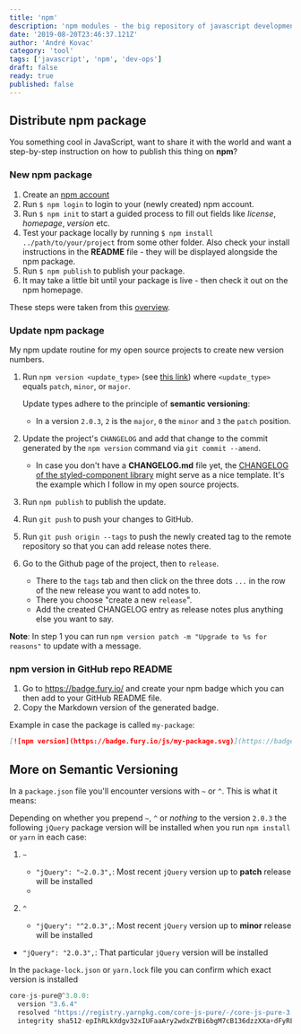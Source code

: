 ```yaml
---
title: 'npm'
description: 'npm modules - the big repository of javascript development tools'
date: '2019-08-20T23:46:37.121Z'
author: 'André Kovac'
category: 'tool'
tags: ['javascript', 'npm', 'dev-ops']
draft: false
ready: true
published: false
---
```


## Distribute npm package

You something cool in JavaScript, want to share it with the world and want a step-by-step instruction on how to publish this thing on **npm**?

### New npm package

1. Create an [npm account](https://www.npmjs.com/signup)
2. Run `$ npm login` to login to your (newly created) npm account.
3. Run `$ npm init` to start a guided process to fill out fields like *license*, *homepage*, *version* etc.
4. Test your package locally by running `$ npm install ../path/to/your/project` from some other folder. Also check your install instructions in the **README** file - they will be displayed alongside the npm package.
5. Run `$ npm publish` to publish your package.
6. It may take a little bit until your package is live - then check it out on the npm homepage.

These steps were taken from this [overview](https://docs.npmjs.com/misc/developers).

### Update npm package

My npm update routine for my open source projects to create new version numbers.

1. Run `npm version <update_type>` (see [this link](https://docs.npmjs.com/getting-started/publishing-npm-packages)) where `<update_type>` equals `patch`, `minor`, or `major`.

    Update types adhere to the principle of **semantic versioning**:

    - In a version `2.0.3`, `2` is the `major`, `0` the `minor` and `3` the `patch` position.

2. Update the project's `CHANGELOG` and add that change to the commit generated by the `npm version` command via `git commit --amend`.

    - In case you don't have a **CHANGELOG.md** file yet, the [CHANGELOG of the styled-component library](https://raw.githubusercontent.com/styled-components/styled-components/master/CHANGELOG.md) might serve as a nice template. It's the example which I follow in my open source projects.

3. Run `npm publish` to publish the update.
4. Run `git push` to push your changes to GitHub.
5. Run `git push origin --tags` to push the newly created tag to the remote repository so that you can add release notes there.
6. Go to the Github page of the project, then to `release`.
   - There to the `tags` tab and then click on the three dots `...` in the row of the new release you want to add notes to.
   - There you choose "create a new `release`".
   - Add the created CHANGELOG entry as release notes plus anything else you want to say.

**Note**: In step 1 you can run `npm version patch -m "Upgrade to %s for reasons"` to update with a message.

### npm version in GitHub repo README

1. Go to <https://badge.fury.io/> and create your npm badge which you can then add to your GitHub README file.
2. Copy the Markdown version of the generated badge.

Example in case the package is called `my-package`:

```md
[![npm version](https://badge.fury.io/js/my-package.svg)](https://badge.fury.io/js/my-package)
```

## More on Semantic Versioning

In a `package.json` file you'll encounter versions with `~` or `^`. This is what it means:

Depending on whether you prepend `~`, `^` or *nothing* to the version `2.0.3` the following `jQuery` package version will be installed when you run `npm install` or `yarn` in each case:

1. `~`
   - `"jQuery": "~2.0.3",`: Most recent `jQuery` version up to **patch** release will be installed
   -

2. `^`
   - `"jQuery": "^2.0.3",`: Most recent `jQuery` version up to **minor** release will be installed
- `"jQuery": "2.0.3",`: That particular `jQuery` version will be installed

In the `package-lock.json` or `yarn.lock` file you can confirm which exact version is installed

```js
core-js-pure@^3.0.0:
  version "3.6.4"
  resolved "https://registry.yarnpkg.com/core-js-pure/-/core-js-pure-3.6.4.tgz#4bf1ba866e25814f149d4e9aaa08c36173506e3a"
  integrity sha512-epIhRLkXdgv32xIUFaaAry2wdxZYBi6bgM7cB136dzzXXa+dFyRLTZeLUJxnd8ShrmyVXBub63n2NHo2JAt8Cw==
```